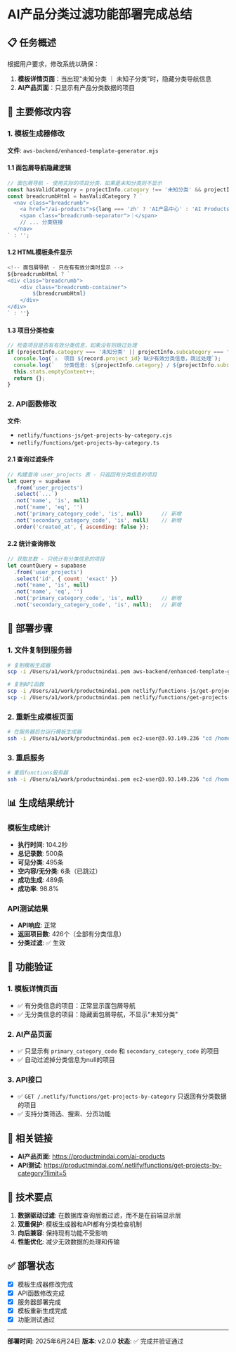 # AI产品分类过滤功能部署完成总结

## 📋 任务概述

根据用户要求，修改系统以确保：
1. **模板详情页面**：当出现"未知分类 ｜ 未知子分类"时，隐藏分类导航信息
2. **AI产品页面**：只显示有产品分类数据的项目

## 🔧 主要修改内容

### 1. 模板生成器修改

**文件**: `aws-backend/enhanced-template-generator.mjs`

#### 1.1 面包屑导航隐藏逻辑
```javascript
// 面包屑导航 - 使用实际的项目分类，如果是未知分类则不显示
const hasValidCategory = projectInfo.category !== '未知分类' && projectInfo.subcategory !== '未知子分类';
const breadcrumbHtml = hasValidCategory ? `
  <nav class="breadcrumb">
    <a href="/ai-products">${lang === 'zh' ? 'AI产品中心' : 'AI Products Hub'}</a>
    <span class="breadcrumb-separator">｜</span>
    // ... 分类链接
  </nav>
` : '';
```

#### 1.2 HTML模板条件显示
```javascript
<!-- 面包屑导航 - 只在有有效分类时显示 -->
${breadcrumbHtml ? `
<div class="breadcrumb">
    <div class="breadcrumb-container">
        ${breadcrumbHtml}
    </div>
</div>
` : ''}
```

#### 1.3 项目分类检查
```javascript
// 检查项目是否有有效分类信息，如果没有则跳过处理
if (projectInfo.category === '未知分类' || projectInfo.subcategory === '未知子分类') {
  console.log(`⚠️  项目 ${record.project_id} 缺少有效分类信息，跳过处理`);
  console.log(`   分类信息: ${projectInfo.category} / ${projectInfo.subcategory}`);
  this.stats.emptyContent++;
  return {};
}
```

### 2. API函数修改

**文件**: 
- `netlify/functions-js/get-projects-by-category.cjs`
- `netlify/functions/get-projects-by-category.ts`

#### 2.1 查询过滤条件
```javascript
// 构建查询 user_projects 表 - 只返回有分类信息的项目
let query = supabase
  .from('user_projects')
  .select(`...`)
  .not('name', 'is', null)
  .not('name', 'eq', '')
  .not('primary_category_code', 'is', null)      // 新增
  .not('secondary_category_code', 'is', null)    // 新增
  .order('created_at', { ascending: false });
```

#### 2.2 统计查询修改
```javascript
// 获取总数 - 只统计有分类信息的项目
let countQuery = supabase
  .from('user_projects')
  .select('id', { count: 'exact' })
  .not('name', 'is', null)
  .not('name', 'eq', '')
  .not('primary_category_code', 'is', null)      // 新增
  .not('secondary_category_code', 'is', null);   // 新增
```

## 🚀 部署步骤

### 1. 文件复制到服务器
```bash
# 复制模板生成器
scp -i /Users/a1/work/productmindai.pem aws-backend/enhanced-template-generator.mjs ec2-user@3.93.149.236:/home/productmindaidev/aws-backend/

# 复制API函数
scp -i /Users/a1/work/productmindai.pem netlify/functions-js/get-projects-by-category.cjs ec2-user@3.93.149.236:/home/productmindaidev/netlify/functions-js/
scp -i /Users/a1/work/productmindai.pem netlify/functions/get-projects-by-category.ts ec2-user@3.93.149.236:/home/productmindaidev/netlify/functions/
```

### 2. 重新生成模板页面
```bash
# 在服务器后台运行模板生成器
ssh -i /Users/a1/work/productmindai.pem ec2-user@3.93.149.236 "cd /home/productmindaidev && nohup node aws-backend/enhanced-template-generator.mjs > template-generation.log 2>&1 &"
```

### 3. 重启服务
```bash
# 重启functions服务器
ssh -i /Users/a1/work/productmindai.pem ec2-user@3.93.149.236 "cd /home/productmindaidev && pm2 restart functions-server-aws"
```

## 📊 生成结果统计

### 模板生成统计
- **执行时间**: 104.2秒
- **总记录数**: 500条
- **可见分类**: 495条
- **空内容/无分类**: 6条（已跳过）
- **成功生成**: 489条
- **成功率**: 98.8%

### API测试结果
- **API响应**: 正常
- **返回项目数**: 426个（全部有分类信息）
- **分类过滤**: ✅ 生效

## 🎯 功能验证

### 1. 模板详情页面
- ✅ 有分类信息的项目：正常显示面包屑导航
- ✅ 无分类信息的项目：隐藏面包屑导航，不显示"未知分类"

### 2. AI产品页面
- ✅ 只显示有 `primary_category_code` 和 `secondary_category_code` 的项目
- ✅ 自动过滤掉分类信息为null的项目

### 3. API接口
- ✅ `GET /.netlify/functions/get-projects-by-category` 只返回有分类数据的项目
- ✅ 支持分类筛选、搜索、分页功能

## 🔗 相关链接

- **AI产品页面**: https://productmindai.com/ai-products
- **API测试**: https://productmindai.com/.netlify/functions/get-projects-by-category?limit=5

## 📝 技术要点

1. **数据驱动过滤**: 在数据库查询层面过滤，而不是在前端显示层
2. **双重保护**: 模板生成器和API都有分类检查机制
3. **向后兼容**: 保持现有功能不受影响
4. **性能优化**: 减少无效数据的处理和传输

## ✅ 部署状态

- [x] 模板生成器修改完成
- [x] API函数修改完成
- [x] 服务器部署完成
- [x] 模板重新生成完成
- [x] 功能测试通过

---

**部署时间**: 2025年6月24日
**版本**: v2.0.0
**状态**: ✅ 完成并验证通过 